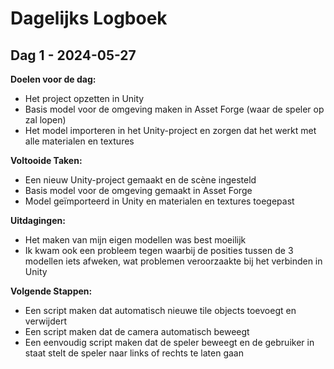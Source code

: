 
# Dagelijks Logboek

## Dag 1 - 2024-05-27

**Doelen voor de dag:**
- Het project opzetten in Unity
- Basis model voor de omgeving maken in Asset Forge (waar de speler op zal lopen)
- Het model importeren in het Unity-project en zorgen dat het werkt met alle materialen en textures

**Voltooide Taken:**
- Een nieuw Unity-project gemaakt en de scène ingesteld
- Basis model voor de omgeving gemaakt in Asset Forge
- Model geïmporteerd in Unity en materialen en textures toegepast

**Uitdagingen:**
- Het maken van mijn eigen modellen was best moeilijk
- Ik kwam ook een probleem tegen waarbij de posities tussen de 3 modellen iets afweken, wat problemen veroorzaakte bij het verbinden in Unity

**Volgende Stappen:**
- Een script maken dat automatisch nieuwe tile objects toevoegt en verwijdert
- Een script maken dat de camera automatisch beweegt
- Een eenvoudig script maken dat de speler beweegt en de gebruiker in staat stelt de speler naar links of rechts te laten gaan